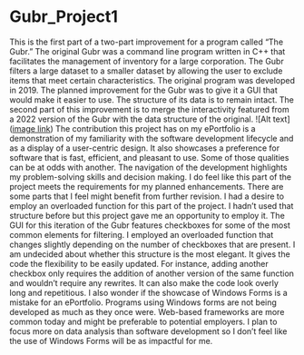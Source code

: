 # Gubr_Project1
This is the first part of a two-part improvement for a program called “The Gubr.”  The original Gubr was a command line program written in C++ that facilitates the management of inventory for a large corporation.  The Gubr filters a large dataset to a smaller dataset by allowing the user to exclude items that meet certain characteristics.  The original program was developed in 2019.
The planned improvement for the Gubr was to give it a GUI that would make it easier to use.  The structure of its data is to remain intact.  The second part of this improvement is to merge the interactivity featured from a 2022 version of the Gubr with the data structure of the original.
 ![Alt text]([image link](https://github.com/bedspirit/Gubr_Project1/blob/main/graphicProject.png))
The contribution this project has on my ePortfolio is a demonstration of my familiarity with the software development lifecycle and as a display of a user-centric design.  It also showcases a preference for software that is fast, efficient, and pleasant to use.  Some of those qualities can be at odds with another.  The navigation of the development highlights my problem-solving skills and decision making.
I do feel like this part of the project meets the requirements for my planned enhancements.  There are some parts that I feel might benefit from further revision.  I had a desire to employ an overloaded function for this part of the project.  I hadn’t used that structure before but this project gave me an opportunity to employ it.  The GUI for this iteration of the Gubr features checkboxes for some of the most common elements for filtering.  I employed an overloaded function that changes slightly depending on the number of checkboxes that are present.  I am undecided about whether this structure is the most elegant.  It gives the code the flexibility to be easily updated.  For instance, adding another checkbox only requires the addition of another version of the same function and wouldn’t require any rewrites.  It can also make the code look overly long and repetitious.  I also wonder if the showcase of Windows Forms is a mistake for an ePortfolio.  Programs using Windows forms are not being developed as much as they once were.  Web-based frameworks are more common today and might be preferable to potential employers.  I plan to focus more on data analysis than software development so I don’t feel like the use of Windows Forms will be as impactful for me.


